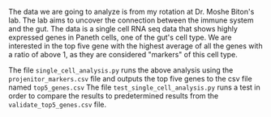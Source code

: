 
The data we are going to analyze is from my rotation at Dr. Moshe Biton's lab.
The lab aims to uncover the connection between the immune system and the gut.
The data is a single cell RNA seq data that shows highly expressed genes in Paneth cells, one of the gut's cell type.
We are interested in the top five gene with the highest average of all the genes with a ratio of above 1, as they are considered "markers" of this cell type.

The file `single_cell_analysis.py` runs the above analysis using the `projenitor_markers.csv` file and outputs the top five genes to the csv file named `top5_genes.csv`
The file `test_single_cell_analysis.py` runs a test in order to compare the results to predetermined results from the `validate_top5_genes.csv` file.